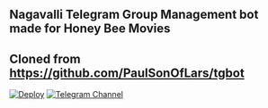 

## Nagavalli Telegram Group Management bot made for Honey Bee Movies 
## Cloned from https://github.com/PaulSonOfLars/tgbot

[![Deploy](https://www.herokucdn.com/deploy/button.svg)](https://heroku.com/deploy?template=https://github.com/Akhilbroi007/Nagavalli)
[![Telegram Channel](https://upload.wikimedia.org/wikipedia/commons/thumb/8/82/Telegram_logo.svg/240px-Telegram_logo.svg.png)](https://t.mt/honeybeemovies)



